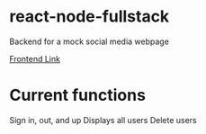 # react-node-fullstack
Backend for a mock social media webpage

<a href="https://github.com/TahmidChowdhury/react-frontend">Frontend Link</a>


# Current functions
Sign in, out, and up
Displays all users
Delete users


